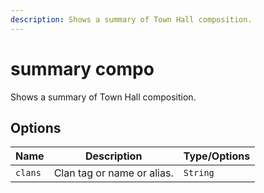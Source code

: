```yaml
---
description: Shows a summary of Town Hall composition.
---
```


# summary compo

Shows a summary of Town Hall composition.

## Options

| Name | Description | Type/Options |
|------|-------------|--------------|
| `clans` | Clan tag or name or alias. | `String` |

